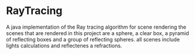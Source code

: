 # RayTracing
A java implementation of the Ray tracing algorithm for scene rendering
the scenes that are rendered in this project are a sphere, a clear box, a pyramid of reflecting boxes and a group of reflecting spheres.
all scenes include lights calculations and reflectenes a refractions.
